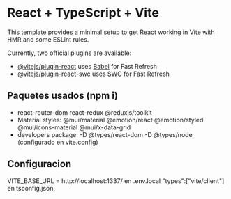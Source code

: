 # React + TypeScript + Vite

This template provides a minimal setup to get React working in Vite with HMR and some ESLint rules.

Currently, two official plugins are available:

- [@vitejs/plugin-react](https://github.com/vitejs/vite-plugin-react/blob/main/packages/plugin-react/README.md) uses [Babel](https://babeljs.io/) for Fast Refresh
- [@vitejs/plugin-react-swc](https://github.com/vitejs/vite-plugin-react-swc) uses [SWC](https://swc.rs/) for Fast Refresh

## Paquetes usados (npm i)
- react-router-dom react-redux @reduxjs/toolkit 
- Material styles: @mui/material @emotion/react @emotion/styled @mui/icons-material @mui/x-data-grid
- developers package: -D @types/react-dom -D @types/node (configurado en vite.config)


## Configuracion
VITE_BASE_URL = http://localhost:1337/ en .env.local
"types":["vite/client"] en tsconfig.json, 


